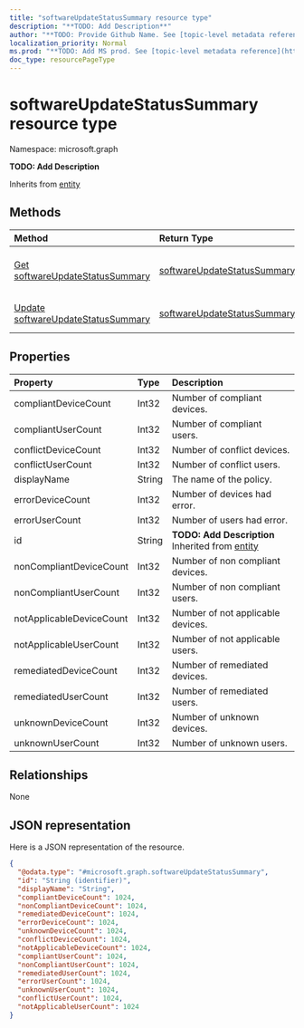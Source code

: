 ```yaml
---
title: "softwareUpdateStatusSummary resource type"
description: "**TODO: Add Description**"
author: "**TODO: Provide Github Name. See [topic-level metadata reference](https://msgo.azurewebsites.net/add/document/guidelines/metadata.html#topic-level-metadata)**"
localization_priority: Normal
ms.prod: "**TODO: Add MS prod. See [topic-level metadata reference](https://msgo.azurewebsites.net/add/document/guidelines/metadata.html#topic-level-metadata)**"
doc_type: resourcePageType
---
```


# softwareUpdateStatusSummary resource type


Namespace: microsoft.graph

**TODO: Add Description**


Inherits from [entity](../resources/entity.md)

## Methods
|Method|Return Type|Description|
|:---|:---|:---|
|[Get softwareUpdateStatusSummary](../api/softwareupdatestatussummary-get.md)|[softwareUpdateStatusSummary](../resources/softwareupdatestatussummary.md)|Read the properties and relationships of a [softwareUpdateStatusSummary](../resources/softwareupdatestatussummary.md) object.|
|[Update softwareUpdateStatusSummary](../api/softwareupdatestatussummary-update.md)|[softwareUpdateStatusSummary](../resources/softwareupdatestatussummary.md)|Update the properties of a [softwareUpdateStatusSummary](../resources/softwareupdatestatussummary.md) object.|

## Properties
|Property|Type|Description|
|:---|:---|:---|
|compliantDeviceCount|Int32|Number of compliant devices.|
|compliantUserCount|Int32|Number of compliant users.|
|conflictDeviceCount|Int32|Number of conflict devices.|
|conflictUserCount|Int32|Number of conflict users.|
|displayName|String|The name of the policy.|
|errorDeviceCount|Int32|Number of devices had error.|
|errorUserCount|Int32|Number of users had error.|
|id|String|**TODO: Add Description** Inherited from [entity](../resources/entity.md)|
|nonCompliantDeviceCount|Int32|Number of non compliant devices.|
|nonCompliantUserCount|Int32|Number of non compliant users.|
|notApplicableDeviceCount|Int32|Number of not applicable devices.|
|notApplicableUserCount|Int32|Number of not applicable users.|
|remediatedDeviceCount|Int32|Number of remediated devices.|
|remediatedUserCount|Int32|Number of remediated users.|
|unknownDeviceCount|Int32|Number of unknown devices.|
|unknownUserCount|Int32|Number of unknown users.|

## Relationships
None

## JSON representation
Here is a JSON representation of the resource.
<!-- {
  "blockType": "resource",
  "keyProperty": "id",
  "@odata.type": "microsoft.graph.softwareUpdateStatusSummary",
  "baseType": "microsoft.graph.entity",
  "openType": false
}
-->
``` json
{
  "@odata.type": "#microsoft.graph.softwareUpdateStatusSummary",
  "id": "String (identifier)",
  "displayName": "String",
  "compliantDeviceCount": 1024,
  "nonCompliantDeviceCount": 1024,
  "remediatedDeviceCount": 1024,
  "errorDeviceCount": 1024,
  "unknownDeviceCount": 1024,
  "conflictDeviceCount": 1024,
  "notApplicableDeviceCount": 1024,
  "compliantUserCount": 1024,
  "nonCompliantUserCount": 1024,
  "remediatedUserCount": 1024,
  "errorUserCount": 1024,
  "unknownUserCount": 1024,
  "conflictUserCount": 1024,
  "notApplicableUserCount": 1024
}
```

